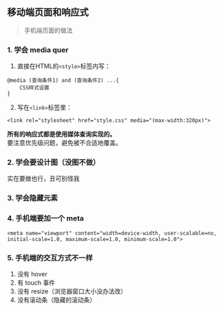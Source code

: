 ## 移动端页面和响应式

> 手机端页面的做法

### 1. 学会 media quer
1. 直接在HTML的`<style>`标签内写：
```
@media (查询条件1) and (查询条件2) ...{
    CSS样式设置
}
```
2. 写在`<link>`标签里：
```
<link rel="stylesheet" href="style.css" media="(max-width:320px)">
```
**所有的响应式都是使用媒体查询实现的。**    
要注意优先级问题，避免被不合适地覆盖。
### 2. 学会要设计图（没图不做）     
实在要做也行，丑可别怪我
### 3. 学会隐藏元素
### 4. 手机端要加一个 meta  
```
<meta name="viewport" content="width=device-width, user-scalable=no, initial-scale=1.0, maximum-scale=1.0, minimum-scale=1.0">
```
### 5. 手机端的交互方式不一样
1. 没有 hover
2. 有 touch 事件
3. 没有 resize（浏览器窗口大小没办法改）
4. 没有滚动条（隐藏的滚动条）